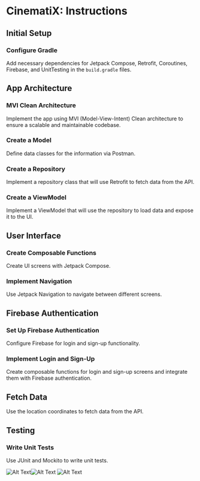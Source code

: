 # CinematiX: Instructions

## Initial Setup

### Configure Gradle
Add necessary dependencies for Jetpack Compose, Retrofit, Coroutines, Firebase, and UnitTesting in the `build.gradle` files.

## App Architecture

### MVI Clean Architecture
Implement the app using MVI (Model-View-Intent) Clean architecture to ensure a scalable and maintainable codebase.

### Create a Model
Define data classes for the information via Postman.

### Create a Repository
Implement a repository class that will use Retrofit to fetch data from the API.

### Create a ViewModel
Implement a ViewModel that will use the repository to load data and expose it to the UI.

## User Interface

### Create Composable Functions
Create UI screens with Jetpack Compose.

### Implement Navigation
Use Jetpack Navigation to navigate between different screens.

## Firebase Authentication

### Set Up Firebase Authentication
Configure Firebase for login and sign-up functionality.

### Implement Login and Sign-Up
Create composable functions for login and sign-up screens and integrate them with Firebase authentication.

## Fetch Data
Use the location coordinates to fetch data from the API.

## Testing

### Write Unit Tests
Use JUnit and Mockito to write unit tests.

![Alt Text](images/home.jpeg)![Alt Text](images/details.jpeg)
![Alt Text](images/auth.jpeg)



